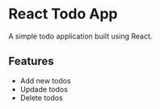 # React Todo App

A simple todo application built using React.

## Features

- Add new todos
- Updade todos
- Delete todos

